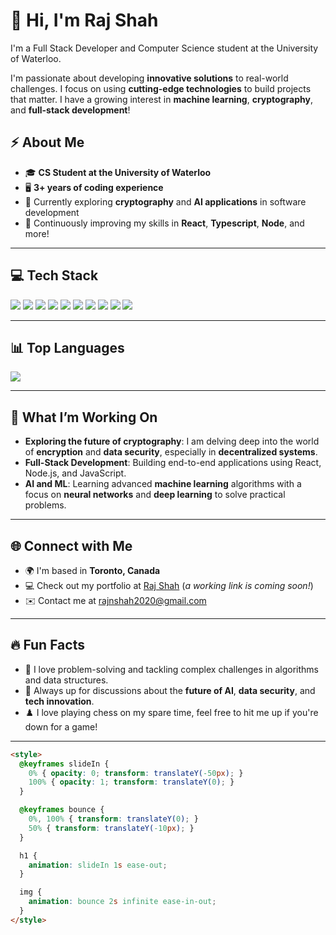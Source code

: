# 👋 Hi, I'm **Raj Shah**  
I'm a Full Stack Developer and Computer Science student at the University of Waterloo.

I'm passionate about developing **innovative solutions** to real-world challenges. I focus on using **cutting-edge technologies** to build projects that matter. I have a growing interest in **machine learning**, **cryptography**, and **full-stack development**!

## ⚡ **About Me**
- 🎓 **CS Student at the University of Waterloo**
- 🖥️ **3+ years of coding experience**
- 🌱 Currently exploring **cryptography** and **AI applications** in software development
- 🔭 Continuously improving my skills in **React**, **Typescript**, **Node**, and more!
  
---

## 💻 **Tech Stack**

<p>
  <img src="https://img.shields.io/badge/-JavaScript-F7DF1E?logo=javascript&logoColor=black&style=flat-square"/>
  <img src="https://img.shields.io/badge/-TypeScript-007ACC?logo=typescript&logoColor=white&style=flat-square"/>
  <img src="https://img.shields.io/badge/-Python-3776AB?logo=python&logoColor=white&style=flat-square"/>
  <img src="https://img.shields.io/badge/-Racket-374f9d?logo=racket&logoColor=white&style=flat-square"/>
  <img src="https://img.shields.io/badge/-HTML5-E34F26?logo=html5&logoColor=white&style=flat-square"/>
  <img src="https://img.shields.io/badge/-CSS3-1572B6?logo=css3&logoColor=white&style=flat-square"/>
  <img src="https://img.shields.io/badge/-MongoDB-47A248?logo=mongodb&logoColor=white&style=flat-square"/>
  <img src="https://img.shields.io/badge/-Node.js-339933?logo=node.js&logoColor=white&style=flat-square"/>
  <img src="https://img.shields.io/badge/-React-61DAFB?logo=react&logoColor=black&style=flat-square"/>
  <img src="https://img.shields.io/badge/-TensorFlow-FF6F00?logo=tensorflow&logoColor=white&style=flat-square"/>
</p>

---

## 📊 **Top Languages**
<p>
  <img src="https://github-readme-stats.vercel.app/api/top-langs/?username=rajshah6&layout=compact&theme=radical&hide_border=true"/>
</p>

---

## 🚀 **What I’m Working On**
- **Exploring the future of cryptography**: I am delving deep into the world of **encryption** and **data security**, especially in **decentralized systems**.
- **Full-Stack Development**: Building end-to-end applications using React, Node.js, and JavaScript.
- **AI and ML**: Learning advanced **machine learning** algorithms with a focus on **neural networks** and **deep learning** to solve practical problems.
  
---

## 🌐 **Connect with Me**
- 🌍 I'm based in **Toronto, Canada**
- 💻 Check out my portfolio at [Raj Shah](https://rajshah6.github.io) (_a working link is coming soon!_)
- ✉️ Contact me at [rajnshah2020@gmail.com](mailto:rajnshah2020@gmail.com)
  
---

## 🔥 **Fun Facts**
- 🧠 I love problem-solving and tackling complex challenges in algorithms and data structures.
- 💬 Always up for discussions about the **future of AI**, **data security**, and **tech innovation**.
- ♟️ I love playing chess on my spare time, feel free to hit me up if you're down for a game!

---

```html
<style>
  @keyframes slideIn {
    0% { opacity: 0; transform: translateY(-50px); }
    100% { opacity: 1; transform: translateY(0); }
  }

  @keyframes bounce {
    0%, 100% { transform: translateY(0); }
    50% { transform: translateY(-10px); }
  }

  h1 {
    animation: slideIn 1s ease-out;
  }

  img {
    animation: bounce 2s infinite ease-in-out;
  }
</style>
